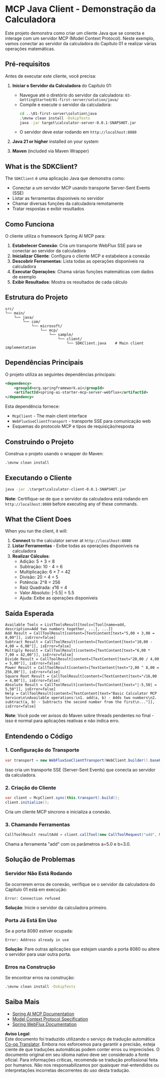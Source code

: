 <!--
CO_OP_TRANSLATOR_METADATA:
{
  "original_hash": "7074b9f4c8cd147c1c10f569d8508c82",
  "translation_date": "2025-06-11T13:09:52+00:00",
  "source_file": "03-GettingStarted/02-client/solution/java/README.md",
  "language_code": "br"
}
-->
# MCP Java Client - Demonstração da Calculadora

Este projeto demonstra como criar um cliente Java que se conecta e interage com um servidor MCP (Model Context Protocol). Neste exemplo, vamos conectar ao servidor da calculadora do Capítulo 01 e realizar várias operações matemáticas.

## Pré-requisitos

Antes de executar este cliente, você precisa:

1. **Iniciar o Servidor da Calculadora** do Capítulo 01:
   - Navegue até o diretório do servidor da calculadora: `03-GettingStarted/01-first-server/solution/java/`
   - Compile e execute o servidor da calculadora:
     ```cmd
     cd ..\01-first-server\solution\java
     .\mvnw clean install -DskipTests
     java -jar target\calculator-server-0.0.1-SNAPSHOT.jar
     ```
   - O servidor deve estar rodando em `http://localhost:8080`

2. **Java 21 or higher** installed on your system
3. **Maven** (included via Maven Wrapper)

## What is the SDKClient?

The `SDKClient` é uma aplicação Java que demonstra como:
- Conectar a um servidor MCP usando transporte Server-Sent Events (SSE)
- Listar as ferramentas disponíveis no servidor
- Chamar diversas funções da calculadora remotamente
- Tratar respostas e exibir resultados

## Como Funciona

O cliente utiliza o framework Spring AI MCP para:

1. **Estabelecer Conexão**: Cria um transporte WebFlux SSE para se conectar ao servidor da calculadora
2. **Inicializar Cliente**: Configura o cliente MCP e estabelece a conexão
3. **Descobrir Ferramentas**: Lista todas as operações disponíveis na calculadora
4. **Executar Operações**: Chama várias funções matemáticas com dados de exemplo
5. **Exibir Resultados**: Mostra os resultados de cada cálculo

## Estrutura do Projeto

```
src/
└── main/
    └── java/
        └── com/
            └── microsoft/
                └── mcp/
                    └── sample/
                        └── client/
                            └── SDKClient.java    # Main client implementation
```

## Dependências Principais

O projeto utiliza as seguintes dependências principais:

```xml
<dependency>
    <groupId>org.springframework.ai</groupId>
    <artifactId>spring-ai-starter-mcp-server-webflux</artifactId>
</dependency>
```

Esta dependência fornece:
- `McpClient` - The main client interface
- `WebFluxSseClientTransport` - transporte SSE para comunicação web
- Esquemas do protocolo MCP e tipos de requisição/resposta

## Construindo o Projeto

Construa o projeto usando o wrapper do Maven:

```cmd
.\mvnw clean install
```

## Executando o Cliente

```cmd
java -jar .\target\calculator-client-0.0.1-SNAPSHOT.jar
```

**Note**: Certifique-se de que o servidor da calculadora está rodando em `http://localhost:8080` before executing any of these commands.

## What the Client Does

When you run the client, it will:

1. **Connect** to the calculator server at `http://localhost:8080`
2. **Listar Ferramentas** - Exibe todas as operações disponíveis na calculadora
3. **Realizar Cálculos**:
   - Adição: 5 + 3 = 8
   - Subtração: 10 - 4 = 6
   - Multiplicação: 6 × 7 = 42
   - Divisão: 20 ÷ 4 = 5
   - Potência: 2^8 = 256
   - Raiz Quadrada: √16 = 4
   - Valor Absoluto: |-5.5| = 5.5
   - Ajuda: Exibe as operações disponíveis

## Saída Esperada

```
Available Tools = ListToolsResult[tools=[Tool[name=add, description=Add two numbers together, ...], ...]]
Add Result = CallToolResult[content=[TextContent[text="5,00 + 3,00 = 8,00"]], isError=false]
Subtract Result = CallToolResult[content=[TextContent[text="10,00 - 4,00 = 6,00"]], isError=false]
Multiply Result = CallToolResult[content=[TextContent[text="6,00 * 7,00 = 42,00"]], isError=false]
Divide Result = CallToolResult[content=[TextContent[text="20,00 / 4,00 = 5,00"]], isError=false]
Power Result = CallToolResult[content=[TextContent[text="2,00 ^ 8,00 = 256,00"]], isError=false]
Square Root Result = CallToolResult[content=[TextContent[text="√16,00 = 4,00"]], isError=false]
Absolute Result = CallToolResult[content=[TextContent[text="|-5,50| = 5,50"]], isError=false]
Help = CallToolResult[content=[TextContent[text="Basic Calculator MCP Service\n\nAvailable operations:\n1. add(a, b) - Adds two numbers\n2. subtract(a, b) - Subtracts the second number from the first\n..."]], isError=false]
```

**Note**: Você pode ver avisos do Maven sobre threads pendentes no final - isso é normal para aplicações reativas e não indica erro.

## Entendendo o Código

### 1. Configuração do Transporte
```java
var transport = new WebFluxSseClientTransport(WebClient.builder().baseUrl("http://localhost:8080"));
```
Isso cria um transporte SSE (Server-Sent Events) que conecta ao servidor da calculadora.

### 2. Criação do Cliente
```java
var client = McpClient.sync(this.transport).build();
client.initialize();
```
Cria um cliente MCP síncrono e inicializa a conexão.

### 3. Chamando Ferramentas
```java
CallToolResult resultAdd = client.callTool(new CallToolRequest("add", Map.of("a", 5.0, "b", 3.0)));
```
Chama a ferramenta "add" com os parâmetros a=5.0 e b=3.0.

## Solução de Problemas

### Servidor Não Está Rodando
Se ocorrerem erros de conexão, verifique se o servidor da calculadora do Capítulo 01 está em execução:
```
Error: Connection refused
```
**Solução**: Inicie o servidor da calculadora primeiro.

### Porta Já Está Em Uso
Se a porta 8080 estiver ocupada:
```
Error: Address already in use
```
**Solução**: Pare outras aplicações que estejam usando a porta 8080 ou altere o servidor para usar outra porta.

### Erros na Construção
Se encontrar erros na construção:
```cmd
.\mvnw clean install -DskipTests
```

## Saiba Mais

- [Spring AI MCP Documentation](https://docs.spring.io/spring-ai/reference/api/mcp/)
- [Model Context Protocol Specification](https://modelcontextprotocol.io/)
- [Spring WebFlux Documentation](https://docs.spring.io/spring-framework/docs/current/reference/html/web-reactive.html)

**Aviso Legal**:  
Este documento foi traduzido utilizando o serviço de tradução automática [Co-op Translator](https://github.com/Azure/co-op-translator). Embora nos esforcemos para garantir a precisão, esteja ciente de que traduções automáticas podem conter erros ou imprecisões. O documento original em seu idioma nativo deve ser considerado a fonte oficial. Para informações críticas, recomenda-se tradução profissional feita por humanos. Não nos responsabilizamos por quaisquer mal-entendidos ou interpretações incorretas decorrentes do uso desta tradução.